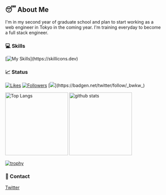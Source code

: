 ## 😴 About Me
I'm in my second year of graduate school and plan to start working as a web engineer in Tokyo in the coming year.
I'm training everyday to become a full stack engineer.

### 💻 Skills
[![My Skills](https://skillicons.dev/icons?i=html,css,jquery,js,ts,react,materialui,next,vue,tailwind,php,laravel,py,ruby,latex,aws,linux,docker,mysql,webpack,vite,githubactions,idea,git,github,figma,)](https://skillicons.dev)

### 📈 Status
[![Likes](https://badgen.org/img/zenn/mbao/likes?style=plastic)](https://zenn.dev/mbao)
[![Followers](https://badgen.org/img/zenn/mbao/followers?style=plastic)](https://zenn.dev/mbao)
[![](https://badgen.net/twitter/follow/_bwkw_)](https://badgen.net/twitter/follow/_bwkw_)

<p align="left">
  <img alt="Top Langs" height="200px" src="https://github-readme-stats.vercel.app/api/top-langs/?username=bwkw&layout=compact&theme=radical&show_icons=ture" />
  <img alt="github stats" height="200px" src="https://github-readme-stats.vercel.app/api?username=bwkw&theme=radical&show_icons=true" />
</p>

[![trophy](https://github-profile-trophy.vercel.app/?username=bwkw&theme=monokai&column=8)](https://github.com/ryo-ma/github-profile-trophy)

### 📨 Contact
[Twitter](https://twitter.com/_bwkw_)
